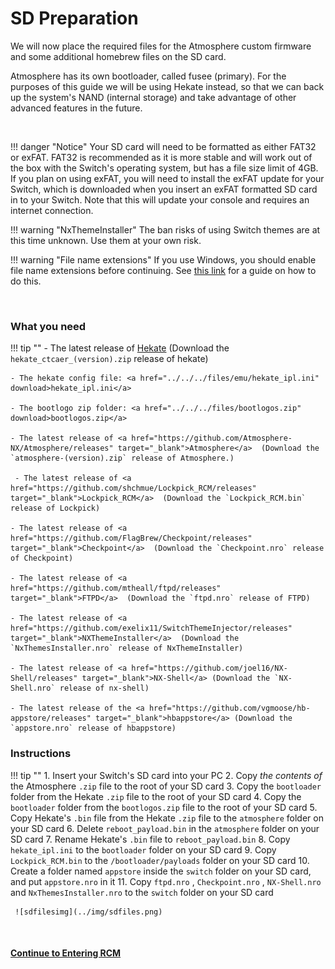 # SD Preparation

We will now place the required files for the Atmosphere custom firmware and some additional homebrew files on the SD card.

Atmosphere has its own bootloader, called fusee (primary). For the purposes of this guide we will be using Hekate instead, so that we can back up the system's NAND (internal storage) and take advantage of other advanced features in the future.

&nbsp;

!!! danger "Notice"
    Your SD card will need to be formatted as either FAT32 or exFAT. FAT32 is recommended as it is more stable and will work out of the box with the Switch's operating system, but has a file size limit of 4GB. If you plan on using exFAT, you will need to install the exFAT update for your Switch, which is downloaded when you insert an exFAT formatted SD card in to your Switch. Note that this will update your console and requires an internet connection.


!!! warning "NxThemeInstaller"
    The ban risks of using Switch themes are at this time unknown. Use them at your own risk.
    

!!! warning "File name extensions"
    If you use Windows, you should enable file name extensions before continuing. See [this link](../../extras/showing_file_extensions.md) for a guide on how to do this.

&nbsp;

### What you need

!!! tip ""
    - The latest release of <a href="https://github.com/CTCaer/Hekate/releases/" target="_blank">Hekate</a> (Download the `hekate_ctcaer_(version).zip` release of hekate)
  
    - The hekate config file: <a href="../../../files/emu/hekate_ipl.ini" download>hekate_ipl.ini</a>
  
    - The bootlogo zip folder: <a href="../../../files/bootlogos.zip" download>bootlogos.zip</a>
  
    - The latest release of <a href="https://github.com/Atmosphere-NX/Atmosphere/releases" target="_blank">Atmosphere</a>  (Download the `atmosphere-(version).zip` release of Atmosphere.)
  
     - The latest release of <a href="https://github.com/shchmue/Lockpick_RCM/releases" target="_blank">Lockpick_RCM</a>  (Download the `Lockpick_RCM.bin` release of Lockpick)
  
    - The latest release of <a href="https://github.com/FlagBrew/Checkpoint/releases" target="_blank">Checkpoint</a>  (Download the `Checkpoint.nro` release of Checkpoint)
  
    - The latest release of <a href="https://github.com/mtheall/ftpd/releases" target="_blank">FTPD</a>  (Download the `ftpd.nro` release of FTPD)
  
    - The latest release of <a href="https://github.com/exelix11/SwitchThemeInjector/releases" target="_blank">NXThemeInstaller</a>  (Download the `NxThemesInstaller.nro` release of NxThemeInstaller)
  
    - The latest release of <a href="https://github.com/joel16/NX-Shell/releases" target="_blank">NX-Shell</a> (Download the `NX-Shell.nro` release of nx-shell)
  
    - The latest release of the <a href="https://github.com/vgmoose/hb-appstore/releases" target="_blank">hbappstore</a> (Download the `appstore.nro` release of hbappstore)

### Instructions

!!! tip ""
    1. Insert your Switch's SD card into your PC
    2. Copy *the contents of* the Atmosphere `.zip` file to the root of your SD card
    3. Copy the `bootloader` folder from the Hekate `.zip` file to the root of your SD card
    4. Copy the `bootloader` folder from the `bootlogos.zip` file to the root of your SD card
    5. Copy Hekate's `.bin` file from the Hekate `.zip` file to the `atmosphere` folder on your SD card
    6. Delete `reboot_payload.bin` in the `atmosphere` folder on your SD card
    7. Rename Hekate's `.bin` file to `reboot_payload.bin`
    8. Copy `hekate_ipl.ini` to the `bootloader` folder on your SD card
    9. Copy `Lockpick_RCM.bin` to the `/bootloader/payloads` folder on your SD card
    10. Create a folder named `appstore` inside the `switch` folder on your SD card, and put `appstore.nro` in it
    11. Copy `ftpd.nro` , `Checkpoint.nro` , `NX-Shell.nro` and `NxThemesInstaller.nro` to the `switch` folder on your SD card

     ![sdfilesimg](../img/sdfiles.png)


&nbsp;

#### [Continue to Entering RCM <i class="fa fa-arrow-circle-right fa-lg"></i>](entering_rcm.md)
